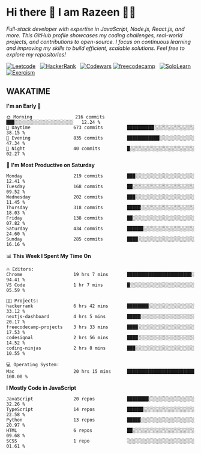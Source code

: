# Hi there 👋 I am Razeen 👩‍💻

*Full-stack developer with expertise in JavaScript, Node.js, React.js, and more. This GitHub profile showcases my coding challenges, real-world projects, and contributions to open-source. I focus on continuous learning and improving my skills to build efficient, scalable solutions. Feel free to explore my repositories!*

[![Leetcode](https://img.shields.io/badge/-LeetCode-FFA116?style=for-the-badge&logo=LeetCode&logoColor=black)](https://leetcode.com/razeenshaikh/)&nbsp;&nbsp;
[![HackerRank](https://img.shields.io/badge/-Hackerrank-2EC866?style=for-the-badge&logo=HackerRank&logoColor=white)](https://www.hackerrank.com/profile/razeen_m_shaikh)&nbsp;&nbsp;
[![Codewars](https://img.shields.io/badge/Codewars-B1361E?style=for-the-badge&logo=Codewars&logoColor=white)](https://www.codewars.com/users/razeen_shaikh)
[![freecodecamp](https://img.shields.io/badge/freecodecamp-27273D?style=for-the-badge&logo=freecodecamp&logoColor=white)](https://www.freecodecamp.org/razeen)&nbsp;&nbsp;
[![SoloLearn](https://img.shields.io/badge/-Sololearn-3a464b?style=for-the-badge&logo=Sololearn&logoColor=white)](https://www.sololearn.com/en/profile/30940776)&nbsp;&nbsp;
[![Exercism](https://img.shields.io/badge/Exercism-009CAB?style=for-the-badge&logo=exercism&logoColor=white)](https://exercism.org/profiles/Razeen-Shaikh)

## WAKATIME

<!--START_SECTION:waka-->
**I'm an Early 🐤** 

```text
🌞 Morning                216 commits         ███░░░░░░░░░░░░░░░░░░░░░░   12.24 % 
🌆 Daytime                673 commits         ██████████░░░░░░░░░░░░░░░   38.15 % 
🌃 Evening                835 commits         ████████████░░░░░░░░░░░░░   47.34 % 
🌙 Night                  40 commits          █░░░░░░░░░░░░░░░░░░░░░░░░   02.27 % 
```
📅 **I'm Most Productive on Saturday** 

```text
Monday                   219 commits         ███░░░░░░░░░░░░░░░░░░░░░░   12.41 % 
Tuesday                  168 commits         ██░░░░░░░░░░░░░░░░░░░░░░░   09.52 % 
Wednesday                202 commits         ███░░░░░░░░░░░░░░░░░░░░░░   11.45 % 
Thursday                 318 commits         █████░░░░░░░░░░░░░░░░░░░░   18.03 % 
Friday                   138 commits         ██░░░░░░░░░░░░░░░░░░░░░░░   07.82 % 
Saturday                 434 commits         ██████░░░░░░░░░░░░░░░░░░░   24.60 % 
Sunday                   285 commits         ████░░░░░░░░░░░░░░░░░░░░░   16.16 % 
```


📊 **This Week I Spent My Time On** 

```text
🔥 Editors: 
Chrome                   19 hrs 7 mins       ████████████████████████░   94.41 % 
VS Code                  1 hr 7 mins         █░░░░░░░░░░░░░░░░░░░░░░░░   05.59 % 

🐱‍💻 Projects: 
hackerrank               6 hrs 42 mins       ████████░░░░░░░░░░░░░░░░░   33.12 % 
nextjs-dashboard         4 hrs 5 mins        █████░░░░░░░░░░░░░░░░░░░░   20.17 % 
freecodecamp-projects    3 hrs 33 mins       ████░░░░░░░░░░░░░░░░░░░░░   17.53 % 
codesignal               2 hrs 56 mins       ████░░░░░░░░░░░░░░░░░░░░░   14.52 % 
coding-ninjas            2 hrs 8 mins        ███░░░░░░░░░░░░░░░░░░░░░░   10.55 % 

💻 Operating System: 
Mac                      20 hrs 15 mins      █████████████████████████   100.00 % 
```

**I Mostly Code in JavaScript** 

```text
JavaScript               20 repos            ████████░░░░░░░░░░░░░░░░░   32.26 % 
TypeScript               14 repos            ██████░░░░░░░░░░░░░░░░░░░   22.58 % 
Python                   13 repos            █████░░░░░░░░░░░░░░░░░░░░   20.97 % 
HTML                     6 repos             ██░░░░░░░░░░░░░░░░░░░░░░░   09.68 % 
SCSS                     1 repo              ░░░░░░░░░░░░░░░░░░░░░░░░░   01.61 % 
```




<!--END_SECTION:waka-->
